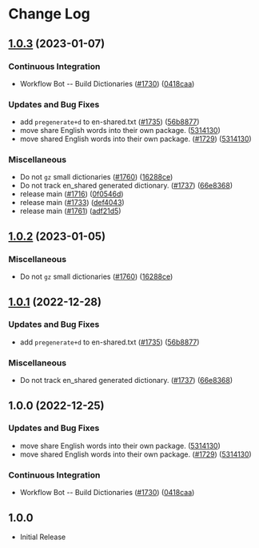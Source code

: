 # Change Log

## [1.0.3](https://github.com/andyw8/cspell-dicts/compare/@cspell/dict-en-shared-v1.0.2...@cspell/dict-en-shared@1.0.3) (2023-01-07)


### Continuous Integration

* Workflow Bot -- Build Dictionaries ([#1730](https://github.com/andyw8/cspell-dicts/issues/1730)) ([0418caa](https://github.com/andyw8/cspell-dicts/commit/0418caa921acb7da39e2671e9edca52445fd4dd7))


### Updates and Bug Fixes

* add `pregenerate+d` to en-shared.txt ([#1735](https://github.com/andyw8/cspell-dicts/issues/1735)) ([56b8877](https://github.com/andyw8/cspell-dicts/commit/56b8877ba0ac387221a40ada09e0b1659f242dbd))
* move share English words into their own package. ([5314130](https://github.com/andyw8/cspell-dicts/commit/5314130b5b8d11942e8923f5462ba8d55b245bed))
* move shared English words into their own package. ([#1729](https://github.com/andyw8/cspell-dicts/issues/1729)) ([5314130](https://github.com/andyw8/cspell-dicts/commit/5314130b5b8d11942e8923f5462ba8d55b245bed))


### Miscellaneous

* Do not `gz` small dictionaries ([#1760](https://github.com/andyw8/cspell-dicts/issues/1760)) ([16288ce](https://github.com/andyw8/cspell-dicts/commit/16288ced75b3cc640558a983875ed2b2de2b5703))
* Do not track en_shared generated dictionary. ([#1737](https://github.com/andyw8/cspell-dicts/issues/1737)) ([66e8368](https://github.com/andyw8/cspell-dicts/commit/66e8368bccec6d3c50b3d720e8d21591d3b47275))
* release main ([#1716](https://github.com/andyw8/cspell-dicts/issues/1716)) ([0f0546d](https://github.com/andyw8/cspell-dicts/commit/0f0546dd1b66d14743cc170ddd1ba336c225179c))
* release main ([#1733](https://github.com/andyw8/cspell-dicts/issues/1733)) ([def4043](https://github.com/andyw8/cspell-dicts/commit/def404330aa9bd3001f1e52c22509265625e581f))
* release main ([#1761](https://github.com/andyw8/cspell-dicts/issues/1761)) ([adf21d5](https://github.com/andyw8/cspell-dicts/commit/adf21d5f6c5e7fd89674b400e12f82104258e5c5))

## [1.0.2](https://github.com/streetsidesoftware/cspell-dicts/compare/@cspell/dict-en-shared@1.0.1...@cspell/dict-en-shared@1.0.2) (2023-01-05)


### Miscellaneous

* Do not `gz` small dictionaries ([#1760](https://github.com/streetsidesoftware/cspell-dicts/issues/1760)) ([16288ce](https://github.com/streetsidesoftware/cspell-dicts/commit/16288ced75b3cc640558a983875ed2b2de2b5703))

## [1.0.1](https://github.com/streetsidesoftware/cspell-dicts/compare/@cspell/dict-en-shared@1.0.0...@cspell/dict-en-shared@1.0.1) (2022-12-28)


### Updates and Bug Fixes

* add `pregenerate+d` to en-shared.txt ([#1735](https://github.com/streetsidesoftware/cspell-dicts/issues/1735)) ([56b8877](https://github.com/streetsidesoftware/cspell-dicts/commit/56b8877ba0ac387221a40ada09e0b1659f242dbd))


### Miscellaneous

* Do not track en_shared generated dictionary. ([#1737](https://github.com/streetsidesoftware/cspell-dicts/issues/1737)) ([66e8368](https://github.com/streetsidesoftware/cspell-dicts/commit/66e8368bccec6d3c50b3d720e8d21591d3b47275))

## 1.0.0 (2022-12-25)


### Updates and Bug Fixes

* move share English words into their own package. ([5314130](https://github.com/streetsidesoftware/cspell-dicts/commit/5314130b5b8d11942e8923f5462ba8d55b245bed))
* move shared English words into their own package. ([#1729](https://github.com/streetsidesoftware/cspell-dicts/issues/1729)) ([5314130](https://github.com/streetsidesoftware/cspell-dicts/commit/5314130b5b8d11942e8923f5462ba8d55b245bed))


### Continuous Integration

* Workflow Bot -- Build Dictionaries ([#1730](https://github.com/streetsidesoftware/cspell-dicts/issues/1730)) ([0418caa](https://github.com/streetsidesoftware/cspell-dicts/commit/0418caa921acb7da39e2671e9edca52445fd4dd7))

## 1.0.0

- Initial Release
